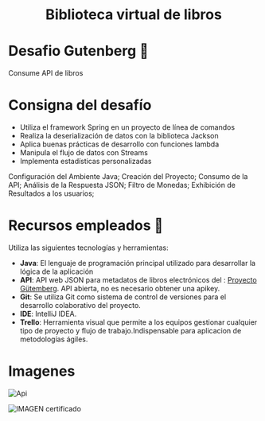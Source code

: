 <h1 align="center">
 Biblioteca virtual de libros
</p>


#  Desafio Gutenberg 📖

Consume API de libros


# Consigna del desafío
- Utiliza el framework Spring en un proyecto de línea de comandos
- Realiza la deserialización de datos con la biblioteca Jackson
- Aplica buenas prácticas de desarrollo con funciones lambda
- Manipula el flujo de datos con Streams
- Implementa estadísticas personalizadas


Configuración del Ambiente Java;
Creación del Proyecto;
Consumo de la API;
Análisis de la Respuesta JSON;
Filtro de Monedas;
Exhibición de Resultados a los usuarios;

# Recursos empleados 🚀
Utiliza las siguientes tecnologías y herramientas:
- **Java**: El lenguaje de programación principal utilizado para desarrollar la lógica de la aplicación
- **API**: API web JSON para metadatos de libros electrónicos del : <a href="https://gutendex.com/">Proyecto Gütemberg</a>. API abierta, no es necesario obtener una apikey.
- **Git**: Se utiliza Git como sistema de control de versiones para el desarrollo colaborativo del proyecto.
- **IDE**: IntelliJ IDEA.
- **Trello**: Herramienta visual que permite a los equipos gestionar cualquier tipo de proyecto y flujo de trabajo.Indispensable para aplicacion de metodologías ágiles.




# Imagenes
![Api](https://github.com/Galbickus/desafioGutenberg/assets/135274833/3bea928b-52c3-41a9-b7b1-b8fa7c45956e)


![IMAGEN certificado](https://github.com/Galbickus/desafioGutenberg/assets/135274833/1d3e9087-c3dd-4614-b644-3aa2a2d269b7)
